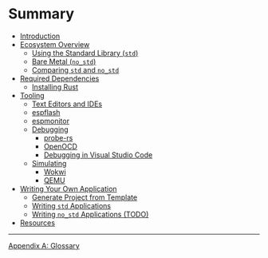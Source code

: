 # Summary

- [Introduction](./introduction.md)
- [Ecosystem Overview](./overview/index.md)
  - [Using the Standard Library (`std`)](./overview/using-the-standard-library.md)
  - [Bare Metal (`no_std`)](./overview/bare-metal.md)
  - [Comparing `std` and `no_std`](./overview/comparing-std-and-no_std.md)
- [Required Dependencies](./dependencies/index.md)
  - [Installing Rust](./dependencies/installing-rust.md)
- [Tooling]()
  - [Text Editors and IDEs](./tooling/text-editors-and-ides.md)
  - [espflash](./tooling/espflash.md)
  - [espmonitor](./tooling/espmonitor.md)
  - [Debugging]()
    - [probe-rs](./tooling/debugging/probe-rs.md)
    - [OpenOCD](./tooling/debugging/openocd.md)
    - [Debugging in Visual Studio Code](./tooling/debugging/vscode-debugging.md)
  - [Simulating](./tooling/simulating/index.md)
    - [Wokwi](./tooling/simulating/wokwi.md)
    - [QEMU](tooling/simulating/qemu.md)
- [Writing Your Own Application](./writing-your-application/index.md)
  - [Generate Project from Template](./writing-your-application/generate-project-from-template.md)
  - [Writing `std` Applications](./writing-your-application/writing-std-applications.md)
  - [Writing `no_std` Applications (TODO)]()
- [Resources](./resources.md)
---

[Appendix A: Glossary](./misc/glossary.md)

